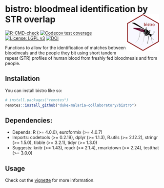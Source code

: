 
<!-- README.md is generated from README.Rmd. Please edit that file -->

# bistro: bloodmeal identification by STR overlap <a href='https://github.com/duke-malaria-collaboratory/bistro'><img src='man/figures/logo.png' align="right" height="120" /></a>

<!-- badges: start -->

[![R-CMD-check](https://github.com/duke-malaria-collaboratory/bistro/actions/workflows/R-CMD-check.yaml/badge.svg)](https://github.com/duke-malaria-collaboratory/bistro/actions/workflows/R-CMD-check.yaml)
[![Codecov test
coverage](https://codecov.io/gh/duke-malaria-collaboratory/bistro/branch/main/graph/badge.svg)](https://app.codecov.io/gh/duke-malaria-collaboratory/bistro?branch=main)
[![License: LGPL
v3](https://img.shields.io/badge/License-LGPL_v3-blue.svg)](https://www.gnu.org/licenses/lgpl-3.0)
[![DOI](https://zenodo.org/badge/687221823.svg)](https://zenodo.org/badge/latestdoi/687221823)

<!-- badges: end -->

Functions to allow for the identification of matches between bloodmeals
and the people they bit using short tandem repeat (STR) profiles of
human blood from freshly fed bloodmeals and from people.

## Installation

You can install bistro like so:

``` r
# install.packages("remotes")
remotes::install_github("duke-malaria-collaboratory/bistro")
```

## Dependencies:

- Depends: R (\>= 4.0.0), euroformix (\>= 4.0.7)
- Imports: codetools (\>= 0.2.19), dplyr (\>= 1.1.3), R.utils (\>=
  2.12.2), stringr (\>= 1.5.0), tibble (\>= 3.2.1), tidyr (\>= 1.3.0)
- Suggests: knitr (\>= 1.43), readr (\>= 2.1.4), rmarkdown (\>= 2.24),
  testthat (\>= 3.0.0)

## Usage

Check out the
[vignette](https://duke-malaria-collaboratory.github.io/bistro/articles/bistro.html)
for more information.

